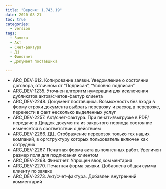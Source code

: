```yaml
---
title: "Версия: 1.743.19"
date: 2020-08-21
toc: true
categories:
  - version
tags:
  - Заявка
  - Акт
  - Счет-фактура
  - ДЦ
  - Финотчет
  - Документ поставщика

---
```


-   ARC_DEV-612. Копирование заявки. Уведомление о состоянии договора, отличном от “Подписан”, “Условно подписан”
-   ARC_DEV-1235. Уточнен алгоритм нумерации для исключения дубликатов актов/счетов-фактур клиента
-   ARC_DEV-2248. Документ поставщика. Возможность без входа в форму строки документа выбрать перевозку и расход в перевозке, перенести в факт несколько выделенных услуг
-   ARC_DEV-2257. Акт/счет-фактура. При печати/выгрузке в PDF/передаче в Диадок документа из закрытого периода состояние изменяется в соответствии с действием
-   ARC_DEV-2266. ДЦ. Отображение перевозок только тех наших компаний, в оргструктуру которых пользователь включен как сотрудник
-   ARC_DEV-2267. Печатная форма акта выполненных работ. Увеличен размер поля для подписания клиентом
-   ARC_DEV-2268. Финотчет. Упрощен ввод комментария
-   ARC_DEV-2270. Печатная форма заявки. Добавлена общая сумма клиенту по заявке
-   ARC_DEV-2273. Акт/счет-фактура. Добавлен внутренний комментарий
